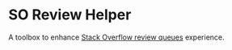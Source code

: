# SO Review Helper

A toolbox to enhance [Stack Overflow review queues](https://stackoverflow.com/help/reviews-intro) experience.
